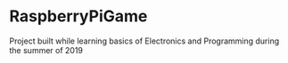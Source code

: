 # RaspberryPiGame
Project built while learning basics of Electronics and Programming during the summer of 2019
